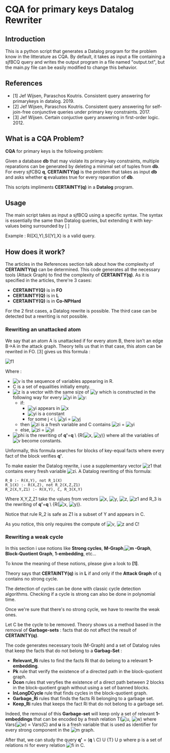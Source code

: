 # CQA for primary keys Datalog Rewriter
## Introduction
This is a python script that generates a Datalog program for the problem know in the litterature as CQA.
By default, it takes as input a file containing a sjfBCQ query and writes the output program in a file named "output.txt", but the main.py file can be easily modified to change this behavior.
## References
* \[1\] Jef Wijsen, Paraschos Koutris.  Consistent query answering for primarykeys in datalog.  2019.
* \[2\] Jef Wijsen, Paraschos Koutris.  Consistent query answering for self-join-free conjunctive queries under primary key constraints.  2017.
* \[3\] Jef Wijsen. Certain conjuctive query answering in first-order logic. 2012.
## What is a CQA Problem?
**CQA** for primary keys is the following problem:

Given a database **db** that may violate its primary-key constraints, multiple reparations can be generated by deleting a minimal set of tuples from **db**. 
For every sjfCBQ **q**, **CERTAINTY(q)** is the problem that takes as input **db** and asks whether **q** evaluates true for every reparation of **db**.

This scripts impliments **CERTAINTY(q)** in a **Datalog** program.
## Usage
The main script takes as input a sjfBCQ using a specific syntax.
The syntax is essentially the same than Datalog queries, but extending it with key-values being surrounded by [ ]

Example : R(\[X\],Y),S(\[Y\],X) is a valid query.
## How does it work?
The articles in the References section talk about how the complexity of **CERTAINTY(q)** can be determined. 
This code generates all the necessary tools (Attack Graph) to find the complexity of **CERTAINTY(q)**.
As it is specified in the articles, there're 3 cases:

* **CERTAINTY(Q)** is in **FO**
* **CERTAINTY(Q)** is in **L**
* **CERTAINTY(Q)** is in **Co-NPHard**

For the 2 first cases, a Datalog rewrite is possible. The third case can be detected but a rewriting is not possible.

### Rewriting an unattacked atom
We say that an atom A is unattacked if for every atom B, there isn't an edge B->A in the attack graph.
Theory tells us that in that case, this atom can be rewrited in FO. \[3\] gives us this formula :

![f1]

Where :
* ![v] is the sequence of variables appearing in R.
* C is a set of equalities initially empty.
* ![z] is a vector with the same size of ![y] which is constructed in the following way for every ![yi] in ![y]:
	* if:
		* ![yi] appears in ![x]
		* ![yi] is a constant
		* for some j < i, ![yi] = ![yj]
	* then ![zi] is a fresh variable and C contains  ![zi] = ![yi]
	* else, ![zi] = ![yi]
* ![phi] is the rewriting of **q'**=**q** \ {R(![x], ![y])} where all the variables of ![v] become constants.

Unformally, this formula searches for blocks of key-equal facts where every fact of the block verifies **q'**.

To make easier the Datalog rewrite, i use a supplementary vector ![z1] that contains every fresh variable ![zi].
A Datalog rewriting of this formula:

```
R_0 :- R(X,Y), not R_1(X)
R_1(X) :- R(X,Z), not R_2(X,Z,Z1)
R_2(X,Y,Z1) :- R(X,Y), C, R_3(X,Y)
```

Where X,Y,Z,Z1 take the values from vectors ![x], ![y], ![z], ![z1] and R_3 is the rewriting of **q'**=**q** \ {R(![x], ![y])}.

Notice that rule R_2 is safe as Z1 is a subset of Y and appears in C.

As you notice, this only requires the compute of ![v], ![z] and C! 

### Rewriting a weak cycle
In this section i use notions like **Strong cycles**, **M-Graph**,**![m] -Graph**, **Block-Quotient Graph**, **1-embedding**, etc...

To know the meaning of these notions, please give a look to **\[1\]**.

Theory says that **CERTAINTY(q)** is in **L** if and only if the **Attack Graph** of q contains no strong cycle. 

The detection of cycles can be done with classic cycle detection algorithms. Checking if a cycle is strong can also be done in polynomial time.

Once we're sure that there's no strong cycle, we have to rewrite the weak ones. 

Let C be the cycle to be removed. Theory shows us a method based in the removal of **Garbage-sets** :  facts that do not affect the result of **CERTAINTY(q)**.

The code generates necessary tools (M-Graph) and a set of Datalog rules that keep the facts that do not belong to a **Garbag-Set** :

* **Relevant_Ri** rules to find the facts Ri that do belong to a relevant **1-embedding**.
* **Pk** rule that verify the existence of a directed path in the block-quotient graph.
* **Dcon** rules that veryfies the existence of a direct path between 2 blocks in the block-quotient graph without using a set of banned blocks.
* **InLongDCycle** rule that finds cycles in the block-quotient graph.
* **Garbage_Ri** rules that finds the facts Ri belonging to a garbage set.
* **Keep_Ri** rules that keeps the fact Ri that do not belong to a garbage set.

Indeed, the removal of this **Garbage-set** will keep only a set of relevant **1-embeddings** that can be encoded by a fresh relation T(![u], ![w]) where Vars(![w]) = Vars(C) and **u** is a fresh variable that is used as identifier for every strong component in the ![m] graph.

After that, we can study the query **q'** = (**q** \ C) U {T} U p where p is a set of relations ni for every relation ![fi] in C.



[f1]: http://chart.apis.google.com/chart?cht=tx&chl=\exists\vec{v},R(\underline{\vec{x}},\vec{y})\wedge\forall\vec{z}(R(\underline{\vec{x}},\vec{z})\rightarrow(C\wedge\phi(\vec{v})))  

[x]: http://chart.apis.google.com/chart?cht=tx&chl=\underline{\vec{x}}
[y]: http://chart.apis.google.com/chart?cht=tx&chl=\vec{y}
[yi]: http://chart.apis.google.com/chart?cht=tx&chl=y_i 
[yj]: http://chart.apis.google.com/chart?cht=tx&chl=y_j 
[v]: http://chart.apis.google.com/chart?cht=tx&chl=\vec{v} 
[z]: http://chart.apis.google.com/chart?cht=tx&chl=\vec{z} 
[zi]: http://chart.apis.google.com/chart?cht=tx&chl=z_i 
[z1]: http://chart.apis.google.com/chart?cht=tx&chl=\vec{z_1} 
[phi]: http://chart.apis.google.com/chart?cht=tx&chl=\phi(\vec{v}) 
[u]: http://chart.apis.google.com/chart?cht=tx&chl=\underline{u} 
[w]: http://chart.apis.google.com/chart?cht=tx&chl=\vec{w} 
[m]: https://chart.apis.google.com/chart?cht=tx&chl=\rightarrow^C
[ni]: https://chart.apis.google.com/chart?cht=tx&chl=N_i(\underline{Key(F_i)},u)
[fi]: https://chart.apis.google.com/chart?cht=tx&chl=F_i





